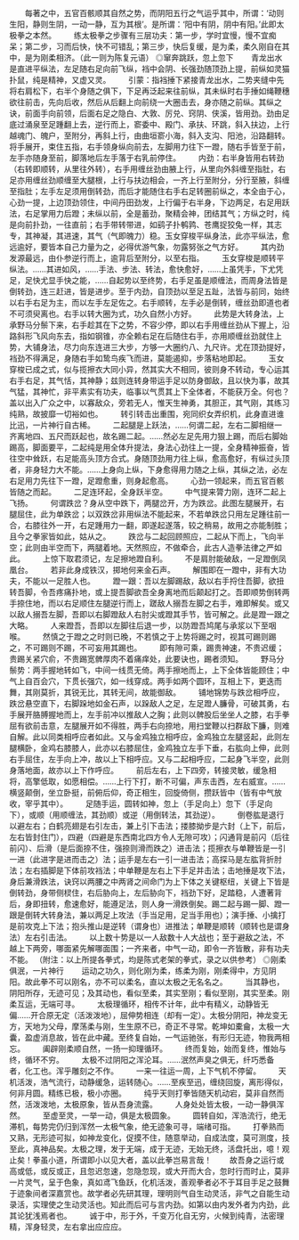 <!-- { "loadSidebar": true } -->
　　每著之中，五官百骸顺其自然之势，而阴阳五行之气运乎其中，所谓：‘动则生阳，静则生阴，一动一静，互为其根’。是所谓：‘阳中有阴，阴中有阳。’此即太极拳之本然。
　　练太极拳之步骤有三层功夫：第一步，学时宜慢，慢不宜痴呆；第二步，习而后快，快不可错乱；第三步，快后复缓，是为柔，柔久刚自在其中，是为刚柔相济。（此一则为陈复元语）
◎窜奔跳跃，忽上忽下
　　青龙出水是直进平纵法，左足随右足向前飞纵，裆中会阴、长强劲随顶劲上提，前纵如灵猫扑鼠，纯是精神，又虚又灵。
　　引蒙：指裆捶下紧接青龙出水，二势夹缝中先将右肩松下，右半个身随之俱下，下足再泛起来往前纵，其未纵时右手捶如绳鞭穗欲往前击，先向后收，然后从后翻上向前绕一大圈击去，身亦随之前纵。其纵之诀，前面手向前领，后面右足之隐白、大敦、厉兑、窍阴、侠溪，皆用劲。劲由足底过涌泉至足踵翻上去，逆行而上，窬委中、殿门、承扶、环跳，斜入扶边，上行越魂门、魄户，至附分，再斜上行，由曲垣窬小海，斜入支沟、阳池，沿路翻转。将手展开，束住五指，右手领身纵向前去，左脚用力往下一蹬，随右手皆至于前，左手亦随身至前，脚落地后左手落于右乳前停住。
　　内劲：右半身皆用右转劲（右转即顺转，从里往外转），右手用缠丝劲由腋上行，从里向外斜缠至指肚，右足亦用缠丝劲顺缠至大腿根，上行与扶边相会，一齐上行至附分，分行至腋，斜缠至指肚；左手左足须用倒转劲，而后才能随住右手右足转圈前纵之，本全由于心，心劲一提，上边顶劲领住，中间丹田劲发，上行偏于右半身，下边两足，右足用跃法，右足掌用力后蹬；未纵以前，全是蓄劲，聚精会神，团结其气；方纵之时，纯是向前扑劲，一往直前；右手带转带进，如鹞子扑鹌鹑、苍鹰捉狡兔一样，其志专，其神凝，其进速，其气（气即魄力）稳。玉女穿梭平纵身法，此亦平纵法，愈远逾好，要皆本自己力量为之，必得优游气象，勿露努张之气方好。
　　其内劲发源最远，由仆参逆行而上，逾背后至附分，以至右指。
　　玉女穿梭是顺转平纵法。……其进如风，……手法、步法、转法，愈快愈好，……上虽凭手，下尤凭足，足快尤显手快之能，……自起势以至终势，右手足虽是顺缠法，而周身法皆是倒转劲，连三赶进，皆是进步。至于内劲，自顶劲以至足五趾，法皆与前同，始终以右手右足为主，而以左手左足佐之。右手顺转，左手必是倒转，缠丝劲即道也者不可须臾离也。右手以转大圈为式，功久自然小方好。
　　此势是大转身法，上承野马分鬃下来，右手趁其在下之势，不容少停，即以右手用缠丝劲从下握上，沿路斜形飞风向东去，指如钢锥，亦全赖右足在后随住右手，亦用顺缠丝劲就住上势，大铺身法，尽力向东连进三大步，方够一大圈约八、九尺许。尤在顶劲提好，裆劲不得满足，身随右手如鸷鸟疾飞而进，莫能遏抑，步落粘地即起。
　　玉女穿梭已成之式，似与揽擦衣大同小异，然其实大不相同，彼则身不转动，专心运其右手右足，其气恬，其神静；兹则连转身带运手足以防身御敌，且以快为事，故其气猛，其神忙，非平素实有功夫，临事以气贯其上下全体者，不能获万全。何也？盖以出入广众之中，以寡敌众，旁若无人，惟天生神勇，其胆正，其气刚，其练习纯熟，故披靡一切裕如也。
　　转引转击出重围，宛同织女弄织机，此身直进谁比迅，一片神行自古稀。
　　二起腿是上跃法，……何谓二起，左右二脚相继一齐离地四、五尺而跃起也，故名踢二起。……然必左足先用力狠上踢，而后右脚始踢高，脚面要平，二起纯是用全体升提法，身法心劲往上一提，全身精神振奋，皆往空中耸跃，右足能高头顶方合式。身随顶劲用力往上纵，愈高愈好，有纵过头顶者，非身轻力大不能。……上身向上纵，下身愈得用力随之上纵，其纵之法，必左右足用力先往下一蹬，足蹬愈重，则身起愈高。
　　心劲一领起来，而五官百骸皆随之而起。
　　二足连环起，全身跃半空。
　　中气提来膂力刚，连环二起上飞扬。
　　何谓跌岔？身从空中跌下，两腿岔开，方为跌岔。此图左腿展开，右腿屈住，此为单跌岔；以双跌岔非用纵法不能起来，不若单跌岔只用左足踵往前一合，右膝往外一开，右足踵用力一翻，即遂起遂落，较之稍易，故用之亦能制胜；且今之拳家皆如此，姑从之。
　　跌岔与二起回顾照应，二起从下而上，飞向半空；此则由半空而下，两腿着地。天然照应，不做牵合，此古人造拳法律之严如此。
　　上惊下取君须记，左足擦地蹬自利。
　　不是肩肘能破敌，一足蹬倒凤凰台。
　　若非此身成铁汉，掷地何来金石声。
　　解围即在一蹬中，非有大功夫，不能以一足胜人也。
　　蹬一跟：吾以左脚踢敌，敌以右手捋住吾脚，欲扭转吾脚，令吾疼痛扑地，或上提吾脚欲吾全身离地而后颠起打之。吾即顺势倒转两手捺住地，而以右足顺住左腿逆行而上，蹉敌人搦吾左脚之右手，难即解矣。或又以敌人搦吾左脚，吾即以右脚蹬敌人右肘尖或蹬其手节，皆可解之。此是蹬一跟之大略。
　　人来蹬吾，吾即以左脚往后退一步，以防蹬吾鸠尾与承浆以下至咽喉。
　　然慎之于蹬之之时则已晚，不若慎之于上势将踢之时，视其可踢则踢之，不可踢则不踢，不可妄用其踢也。
　　即有隙可乘，踢贵神速，不贵迟缓；贵踢关紧穴俞，不贵踢宽髀厚肉不着痛痒处，此要诀也，踢者须知。
　　野马分鬃势：两手握地转如飞，中间一线贯无倚。两手擦地而上，上下全体皆能顾住；中气上自百会穴，下贯长强穴，如一线穿成。两手如两个圆环，互相上下，更迭而舞，其刚莫折，其锐无比，其转无间，故能御敌。
　　铺地锦势与跌岔相呼应，跌岔悬空直下，右脚跺地如金石声，以跺敌人之足，左足蹬人臁骨，可破其勇，右手展开胳膊握地而上，左手前冲以推敌人之胸；此则以髀股后坐坐人之膝，右手拳屈有欲前击意，左腿展开如不得胜，两手右向捺地，用扫堂鞭以扫群敌下臁，则难自解。此以同类相呼应者如此。又与金鸡独立相呼应，金鸡独立左腿竖起，此则左腿横卧，金鸡右膝膝人，此亦以右膝屈住，金鸡独立左手下垂，右肱向上伸，此则右手屈住，左手向上冲，故以上下相呼应。又与二起相呼应，二起身飞半空，此则身落地面，故亦以上下作呼应。
　　前后左右，上下四旁，转接灵敏，缓急相将，高擎低取，如愿相偿。……上行下打，断不可偏，声东击西，左右威宣。……横竖颠倒，坐立卧挺，前俯后仰，奇正相生，回旋倚侧，攒跃皆中（皆有中气放收，宰乎其中）。
　　足随手运，圆转如神，忽上（手足向上）忽下（手足向下），或顺（用顺缠法，其劲顺）或逆（用倒转法，其劲逆）。
　　倒卷肱是退行以避左右；白鹤亮翅是右引左击，兼上引下击法；搂膝拗步是六封（上下，前后，左右皆封住门），四避（四避是东西南北四方令人无隙可攻）；闪通背是前闪（后往前闪）、后滑（是后面捺不住，强捺则滑而跌之）进击法；揽擦衣与单鞭皆是一引一进（此进字是进而击之）法；运手是左右一引一进击法；高探马是左肱背折肘法；左右插脚是下体前攻裆法；中单鞭是左右上下手足并击法；击地捶是攻下法，身后兼滑跌法，诀窍以两腰之中两肾之间命门为上下体之关键枢纽，关键上下皆是倒转劲，身带侧棂住，右后胁向上，左后胁向下，裆劲下好，足踏稳，人遭著背后，身即扭转，愈速愈好，能遵足法，则人身一滑跌倒矣。踢二起与踢一脚、蹬一跟是倒转大转身法，兼以两足上攻法（手当足用，足当手用也）；演手捶、小擒打是前攻克上下法；抱头推山是逆转（谓身也）进推法；单鞭是顺转（顺转也是谓身法）左右引击法。
　　以上数十势是以一人敌数十人大战也；至于避敌之法，不越上下两旁，哪面紧先解哪面围；一齐来者，中气一动，即令一齐皆散，非有功夫不能。
（附注：以上所提各拳式，均是陈式老架的拳式，录之以供参考）
◎刚柔俱泯，一片神行 
　　运动之功久，则化刚为柔，练柔为刚，刚柔得中，方见阴阳。故此拳不可以刚名，亦不可以柔名，直以太极之无名名之。
　　当其静也，阴阳所存，无迹可见；及其动也，看似至柔，其实至刚；看似至刚，其实至柔。刚柔互运，无端可寻。
　　太极理循环，相传不计年，此中有精义，动静皆无偏……开合原无定（活泼泼地），屈伸势相连（却有一定）。太极分阴阳，神龙变无方，天地为父母，摩荡柔与刚，生生原不已，奇正不寻常。乾坤如橐龠，太极一大囊，盈虚消息故，皆在此中藏。至终复自始，一气运驰张，有形归无迹，物我两相忘。
　　阖辟刚柔顺自然，一扬一抑理循环。
　　终而复始，始而复终，惟始与终，循环不穷。
　　太极不过阴阳之浑沦耳。……泯然声臭之俱无，纤巧悉备者，化工也。浑乎雕刻之不作。
　　一来一往运一周，上下气机不停留。
　　天机活泼，浩气流行，动静缓急，运转随心。……至疾至迅，缠绕回旋，离形得似，何非月圆。精练已极，极小亦圈。
　　纯乎天则打拳皆随天机动宕，莫非自然而然，活泼泼地，太极原象，皆从吾身流露。
　　人身处处皆太极，一动一静俱浑然。
　　至虚至灵，一举一动，俱是太极圆象。
　　圆转自如，浑浩流行，绝无滞机，每势完仍归到浑然一太极气象，绝无迹象可寻，端绪可指。
　　打拳熟而又熟，无形迹可拟，如神龙变化，促摸不住，随意举动，自成法度，莫可测度，技至此，真神品矣。太极之理，发于无端，成于无迹，无始无终，活盘托出，噫！观止矣！拳虽小道，所谓即小以见大者，盖以此拳岂易言哉！
　　故吾身之运行或高或低，或反或正，且忽迟忽速，忽隐忽现，或大开而大合，忽时行而时止，莫非一片灵气，呈于色象，真如鸢飞鱼跃，化机活泼，善观拳者必不于耳目手足之鼓舞于迹象间者深嘉赏也。故学者必先研其理，理明则气自生动灵活，非气之自能生动录活，实理使之生动灵活也。知此而后可与言内劲。如第以由内发外者为内劲，此其论犹浅焉者也。
　　诚于中，形于外，千变万化自无穷，火候到纯青，法密理精，浑身轻灵，左右拿出应应应。
